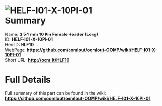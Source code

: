 
![HELF-I01-X-10PI-01](https://github.com/oomlout/oomlout-OOMP/blob/master/parts/HELF-I01-X-10PI-01/HELF-I01-X-10PI-01_420.jpg)   
Summary
=================
  
Name: __2.54 mm 10 Pin Female Header (Long)__    
ID: __HELF-I01-X-10PI-01__   
Hex ID: __HLF10__   
WebPage: __https://github.com/oomlout/oomlout-OOMP/wiki/HELF-I01-X-10PI-01__   
Short URL: __http://oom.lt/HLF10__   

Full Details
==========================
Full summary of this part can be found in the wiki:   
__https://github.com/oomlout/oomlout-OOMP/wiki/HELF-I01-X-10PI-01__    

